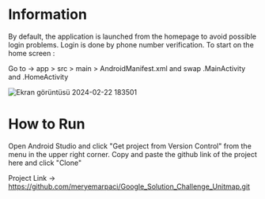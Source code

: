 # Information
By default, the application is launched from the homepage to avoid possible login problems. Login is done by phone number verification. To start on the home screen :


Go to -> app > src > main > AndroidManifest.xml and swap .MainActivity and .HomeActivity 

![Ekran görüntüsü 2024-02-22 183501](https://github.com/meryemarpaci/Google_Solution_Challenge_Unitmap/assets/51757833/79445812-4d06-4465-86e4-5e3d1c6ba5d2)

# How to Run
Open Android Studio and click "Get project from Version Control" from the menu in the upper right corner. Copy and paste the github link of the project here and click "Clone"

Project Link -> https://github.com/meryemarpaci/Google_Solution_Challenge_Unitmap.git
